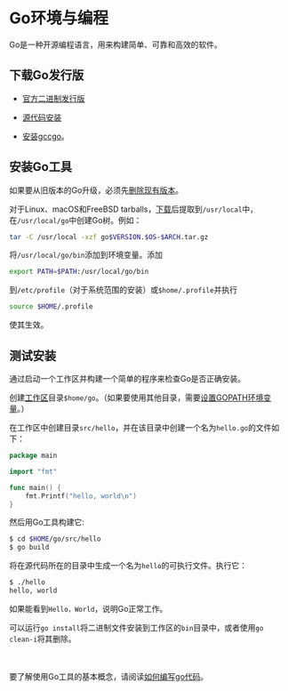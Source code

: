 # Go环境与编程

Go是一种开源编程语言，用来构建简单、可靠和高效的软件。

## 下载Go发行版
- [官方二进制发行版](https://golang.org/dl/)

- [源代码安装](https://golang.org/doc/install/source)

- [安装gccgo](https://golang.org/doc/install/gccgo)。

## 安装Go工具
如果要从旧版本的Go升级，必须先[删除现有版本](https://golang.org/doc/install#uninstall)。

对于Linux、macOS和FreeBSD tarballs，[下载](https://golang.org/dl/)后提取到`/usr/local`中，在`/usr/local/go`中创建Go树。例如：
```bash
tar -C /usr/local -xzf go$VERSION.$OS-$ARCH.tar.gz
```
将`/usr/local/go/bin`添加到环境变量。添加
```bash
export PATH=$PATH:/usr/local/go/bin
```
到`/etc/profile`（对于系统范围的安装）或`$home/.profile`并执行
```bash
source $HOME/.profile
```
使其生效。

## 测试安装
通过启动一个工作区并构建一个简单的程序来检查Go是否正确安装。

创建[工作区](https://golang.org/doc/code.html#Workspaces)目录`$home/go`。（如果要使用其他目录，需要[设置GOPATH环境变量](https://golang.org/wiki/SettingGOPATH)。）

在工作区中创建目录`src/hello`，并在该目录中创建一个名为`hello.go`的文件如下：
```go
package main

import "fmt"

func main() {
	fmt.Printf("hello, world\n")
}
```

然后用Go工具构建它:
```bash
$ cd $HOME/go/src/hello
$ go build
```

将在源代码所在的目录中生成一个名为`hello`的可执行文件。执行它：
```bash
$ ./hello
hello, world
```

如果能看到`Hello，World`，说明Go正常工作。

可以运行`go install`将二进制文件安装到工作区的`bin`目录中，或者使用`go clean-i`将其删除。

&nbsp;  
&nbsp;  
要了解使用Go工具的基本概念，请阅读[如何编写go代码](https://golang.org/doc/code.html)。